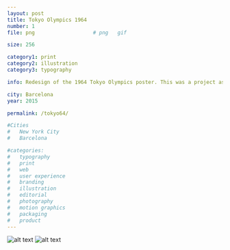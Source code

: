 ```yaml
---
layout: post
title: Tokyo Olympics 1964
number: 1
file: png					# png	gif

size: 256

category1: print
category2: illustration
category3: typography

info: Redesign of the 1964 Tokyo Olympics poster. This was a project asigned at class. In this version the characteristic Japan's flag Circle and the text have a background formed with a bi-tone image of said Olympics.

city: Barcelona
year: 2015

permalink: /tokyo64/

#Cities
#	New York City
#	Barcelona

#categories:
#	typography
#	print
#	web
#	user experience
#	branding
#	illustration
#	editorial
#	photography
#	motion graphics
#	packaging
#	product
---
```


![alt text][img1]
![alt text][img2]

[img1]: /img/proj/proj1_img1.png
[img2]: /img/proj/proj1_img2.png